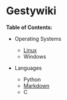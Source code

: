 # Gestywiki

**Table of Contents:**

* Operating Systems
    - [Linux](Linux.md)
    - Windows

* Languages
    - Python
    - [Markdown](Markdown.md)
    - C
